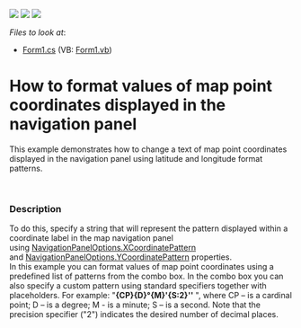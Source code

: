 <!-- default badges list -->
![](https://img.shields.io/endpoint?url=https://codecentral.devexpress.com/api/v1/VersionRange/128576439/15.1.3%2B)
[![](https://img.shields.io/badge/Open_in_DevExpress_Support_Center-FF7200?style=flat-square&logo=DevExpress&logoColor=white)](https://supportcenter.devexpress.com/ticket/details/E5015)
[![](https://img.shields.io/badge/📖_How_to_use_DevExpress_Examples-e9f6fc?style=flat-square)](https://docs.devexpress.com/GeneralInformation/403183)
<!-- default badges end -->
<!-- default file list -->
*Files to look at*:

* [Form1.cs](./CS/MapCoordinatePatterns/Form1.cs) (VB: [Form1.vb](./VB/MapCoordinatePatterns/Form1.vb))
<!-- default file list end -->
# How to format values of map point coordinates displayed in the navigation panel


<p>This example demonstrates how to change a text of map point coordinates displayed in the navigation panel using latitude and longitude format patterns.<br />
</p><br />



<h3>Description</h3>

<p>To do this, specify a string that will represent the pattern displayed within a coordinate label in the map navigation panel using&nbsp;<a href="https://documentation.devexpress.com/#WindowsForms/DevExpressXtraMapNavigationPanelOptions_XCoordinatePatterntopic">NavigationPanelOptions.XCoordinatePattern</a> and&nbsp;<a href="https://documentation.devexpress.com/#WindowsForms/DevExpressXtraMapNavigationPanelOptions_YCoordinatePatterntopic">NavigationPanelOptions.YCoordinatePattern</a> properties.<br />In this example you can format values of map point coordinates using a predefined list of patterns from the combo box. In the combo box you can also specify a custom pattern using standard specifiers together with placeholders. For example: "<strong>{CP}{D}&deg;{M}'{S:2}''</strong> ", where CP &ndash; is a cardinal point; D &ndash; is a degree; M - is a minute; S &ndash; is a second. Note that the precision specifier ("2") indicates the desired number of decimal places.</p>

<br/>


